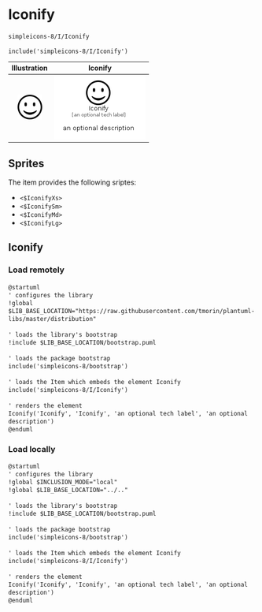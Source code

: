 # Iconify


```text
simpleicons-8/I/Iconify
```

```text
include('simpleicons-8/I/Iconify')
```



| Illustration | Iconify |
| :---: | :---: |
| ![illustration for Illustration](../../simpleicons-8/I/Iconify.png) | ![illustration for Iconify](../../simpleicons-8/I/Iconify.Local.png) |



## Sprites
The item provides the following sriptes:

- `<$IconifyXs>`
- `<$IconifySm>`
- `<$IconifyMd>`
- `<$IconifyLg>`





## Iconify

### Load remotely
```plantuml
@startuml
' configures the library
!global $LIB_BASE_LOCATION="https://raw.githubusercontent.com/tmorin/plantuml-libs/master/distribution"

' loads the library's bootstrap
!include $LIB_BASE_LOCATION/bootstrap.puml

' loads the package bootstrap
include('simpleicons-8/bootstrap')

' loads the Item which embeds the element Iconify
include('simpleicons-8/I/Iconify')

' renders the element
Iconify('Iconify', 'Iconify', 'an optional tech label', 'an optional description')
@enduml
```

### Load locally
```plantuml
@startuml
' configures the library
!global $INCLUSION_MODE="local"
!global $LIB_BASE_LOCATION="../.."

' loads the library's bootstrap
!include $LIB_BASE_LOCATION/bootstrap.puml

' loads the package bootstrap
include('simpleicons-8/bootstrap')

' loads the Item which embeds the element Iconify
include('simpleicons-8/I/Iconify')

' renders the element
Iconify('Iconify', 'Iconify', 'an optional tech label', 'an optional description')
@enduml
```

